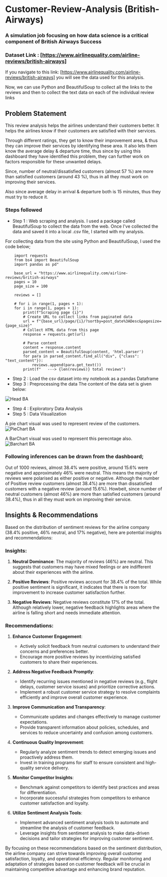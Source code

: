 # Customer-Review-Analysis (British-Airways)
### A simulation job focusing on how data science is a critical component of British Airways Success


### Dataset Link : [https://www.airlinequality.com/airline-reviews/british-airways]
If you navigate to this link: [https://www.airlinequality.com/airline-reviews/british-airways] you will see the data used for this analysis. 

Now, we can use Python and BeautifulSoup to collect all the links to the reviews and then to collect the text data on each of the individual review links
## Problem Statement

This review analysis helps the airlines understand their customers better. It helps the airlines know if their customers are satisfied with their services. 

Through different ratings, they get to know their improvement area, & thus they can improve their services by identifying these area. It also lets them know the average delay & departure time, thus since by using this dashboard they have identified this problem, they can further work on factors responsible for these unwanted delays.

Since, number of neutral/dissatisfied customers (almost 57 %) are more than satisfied customers (around 43 %), thus in all they must work on improving their services. 

Also since average delay in arrival & departure both is 15 minutes, thus they must try to reduce it.


### Steps followed 

- Step 1 : Web scraping and analysis. I used a package called BeautifulSoup to collect the data from the web. Once I've collected the data and saved it into a local .csv file, I started with my analysis.

For collecting data from the site using Python and BeautifulSoup, I used the code below;
       
        import requests
        from bs4 import BeautifulSoup
        import pandas as pd"

        base_url = "https://www.airlinequality.com/airline-reviews/british-airways"
        pages = 10
        page_size = 100

        reviews = []

        # for i in range(1, pages + 1):
        for i in range(1, pages + 1):
            print(f"Scraping page {i}")
            # Create URL to collect links from paginated data
            url = f"{base_url}/page/{i}/?sortby=post_date%3ADesc&pagesize={page_size}"
            # Collect HTML data from this page
            response = requests.get(url)
            
            # Parse content
            content = response.content
            parsed_content = BeautifulSoup(content, 'html.parser')
            for para in parsed_content.find_all("div", {"class": "text_content"}):
                reviews.append(para.get_text())
            print(f"   ---> {len(reviews)} total reviews")
            



- Step 2 : Load the csv dataset into my notebook as a pandas Dataframe
- Step 3 : Preprocessing the data
The content of the data set is given below:

![Head BA](https://github.com/ObadiahOnyeleonuMacdaniel/Customer-Review-Analysis-British-Airways/assets/156518788/a98d7d5b-22fa-4dbc-b6aa-93c1597f4ab3)




- Step 4 : Exploratory Data Analysis
- Step 5 : Data Visualization

        
A pie chart visual was used to represent review of the customers.
![PieChart BA](https://github.com/ObadiahOnyeleonuMacdaniel/Customer-Review-Analysis-British-Airways/assets/156518788/44ce9870-5ba1-4d4b-9603-aa09249223ed)



 
 A BarChart visual was used to represent this perecntage also.
![Barchart BA](https://github.com/ObadiahOnyeleonuMacdaniel/Customer-Review-Analysis-British-Airways/assets/156518788/d4377ad6-12e6-452c-934c-6cec5157e7ab)

 

### Following inferences can be drawn from the dashboard;
Out of 1000 reviews, almost 38.4% were positive, around 15.6%  were negative and approximately 46% were neutral. 
This means the majority of reviews were polarised as either positive or negative.
Although the number of Positive review customers (almost 38.4%) are more than dissatisfied customers with a negative review (around 15.6%). 
Howbeit, since number of neutral customers (almost 46%) are more than satisfied customers (around 38.4%), thus in all they must work on improving their service. 


## Insights & Recommendations
Based on the distribution of sentiment reviews for the airline company (38.4% positive, 46% neutral, and 17% negative), here are potential insights and recommendations:

### Insights:
1. **Neutral Dominance**: The majority of reviews (46%) are neutral. This suggests that customers may have mixed feelings or are indifferent about their experiences with the airline.
   
2. **Positive Reviews**: Positive reviews account for 38.4% of the total. While positive sentiment is significant, it indicates that there is room for improvement to increase customer satisfaction further.

3. **Negative Reviews**: Negative reviews constitute 17% of the total. Although relatively lower, negative feedback highlights areas where the airline is falling short and needs immediate attention.

### Recommendations:
1. **Enhance Customer Engagement**:
   - Actively solicit feedback from neutral customers to understand their concerns and preferences better.
   - Encourage more positive reviews by incentivizing satisfied customers to share their experiences.

2. **Address Negative Feedback Promptly**:
   - Identify recurring issues mentioned in negative reviews (e.g., flight delays, customer service issues) and prioritize corrective actions.
   - Implement a robust customer service strategy to resolve complaints efficiently and improve overall customer experience.

3. **Improve Communication and Transparency**:
   - Communicate updates and changes effectively to manage customer expectations.
   - Provide transparent information about policies, schedules, and services to reduce uncertainty and confusion among customers.

4. **Continuous Quality Improvement**:
   - Regularly analyze sentiment trends to detect emerging issues and proactively address them.
   - Invest in training programs for staff to ensure consistent and high-quality service delivery.

5. **Monitor Competitor Insights**:
   - Benchmark against competitors to identify best practices and areas for differentiation.
   - Incorporate successful strategies from competitors to enhance customer satisfaction and loyalty.

6. **Utilize Sentiment Analysis Tools**:
   - Implement advanced sentiment analysis tools to automate and streamline the analysis of customer feedback.
   - Leverage insights from sentiment analysis to make data-driven decisions and tailor strategies for improving customer sentiment.

By focusing on these recommendations based on the sentiment distribution, the airline company can strive towards improving overall customer satisfaction, loyalty, and operational efficiency. Regular monitoring and adaptation of strategies based on customer feedback will be crucial in maintaining competitive advantage and enhancing brand reputation.






        
